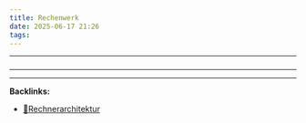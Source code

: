 ```yaml
---
title: Rechenwerk
date: 2025-06-17 21:26
tags: 
---
```


----

### 






----

----
**Backlinks:**
- [📂Rechnerarchitektur](/📁Rechnerarchitektur)
